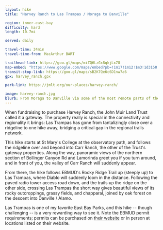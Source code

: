 ```yaml
---
layout: hike
title: "Harvey Ranch to Las Trampas / Moraga to Danville"

region: inner-east-bay
difficulty: hard
length: 10.7mi

served: daily

travel-time: 34min
travel-time-from: MacArthur BART

trailhead-link: https://goo.gl/maps/miZQ6LzGx8qkjLx78
map-embed: "https://www.google.com/maps/embed?pb=!1m17!1m12!1m3!1d3150.9866240976176!2d-122.10391399999999!3d37.837199!2m3!1f0!2f0!3f0!3m2!1i1024!2i768!4f13.1!3m2!1m1!2zMzfCsDUwJzEzLjkiTiAxMjLCsDA2JzE0LjEiVw!5e0!3m2!1sen!2sus!4v1687410322079!5m2!1sen!2sus"
transit-stop-link: https://goo.gl/maps/sB2K7Qe6c6D1nw7a6
gpx: harvey_ranch.gpx

park-link: https://jmlt.org/our-places/harvey-ranch/

image: harvey-ranch.jpg
blurb: From Moraga to Danville via some of the most remote parts of the East Bay
---
```


When fundraising to purchase Harvey Ranch, the John Muir Land Trust called it a gateway. The property really is special in the connectivity and regionality it brings: Las Trampas has gone from tantalizingly close over a ridgeline to one hike away, bridging a critical gap in the regional trails network.

This hike starts at St Mary's College at the observatory path, and follows the ridgeline over and beyond into Carr Ranch, the other of the Trust's gateway properties. Along the way, panoramic views of the northern section of Bollinger Canyon Rd and Lamorinda greet you if you turn around, and in front of you, the valley of Carr Ranch will suddenly appear.

From there, the hike follows EBMUD's Rocky Ridge Trail up (steeply up) to Las Trampas, where Diablo will suddenly loom in the distance. Following the paved radio tower access road down, and the trails up the ridge on the other side, crossing Las Trampas the short way gives beautiful views of its rocky outcroppings, grassy fields, and chapparal, joined by oak forest on the descent into Danville / Alamo.

Las Trampas is one of my favorite East Bay Parks, and this hike -- though challenging -- is a very rewarding way to see it. Note the EBMUD permit requirements; permits can be purchased on [their website](https://www.ebmud.com/recreation/buy-trail-permit) or in person at locations listed on their website.